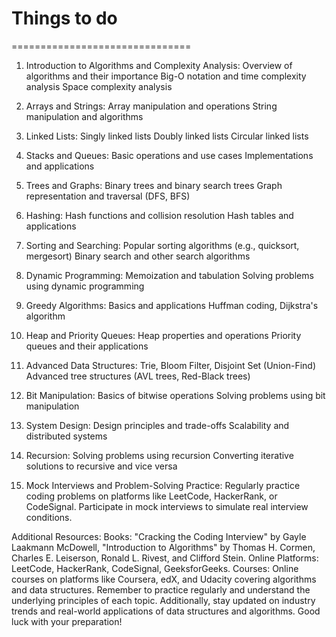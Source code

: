 # Things to do
===============================
1. Introduction to Algorithms and Complexity Analysis:
Overview of algorithms and their importance
Big-O notation and time complexity analysis
Space complexity analysis

2. Arrays and Strings:
Array manipulation and operations
String manipulation and algorithms

3. Linked Lists:
Singly linked lists
Doubly linked lists
Circular linked lists

4. Stacks and Queues:
Basic operations and use cases
Implementations and applications

5. Trees and Graphs:
Binary trees and binary search trees
Graph representation and traversal (DFS, BFS)

6. Hashing:
Hash functions and collision resolution
Hash tables and applications

7. Sorting and Searching:
Popular sorting algorithms (e.g., quicksort, mergesort)
Binary search and other search algorithms

8. Dynamic Programming:
Memoization and tabulation
Solving problems using dynamic programming

9. Greedy Algorithms:
Basics and applications
Huffman coding, Dijkstra's algorithm

10. Heap and Priority Queues:
Heap properties and operations
Priority queues and their applications

11. Advanced Data Structures:
Trie, Bloom Filter, Disjoint Set (Union-Find)
Advanced tree structures (AVL trees, Red-Black trees)

12. Bit Manipulation:
Basics of bitwise operations
Solving problems using bit manipulation

13. System Design:
Design principles and trade-offs
Scalability and distributed systems

14. Recursion:
Solving problems using recursion
Converting iterative solutions to recursive and vice versa

15. Mock Interviews and Problem-Solving Practice:
Regularly practice coding problems on platforms like LeetCode, HackerRank, or CodeSignal.
Participate in mock interviews to simulate real interview conditions.

Additional Resources:
Books: "Cracking the Coding Interview" by Gayle Laakmann McDowell, "Introduction to Algorithms" by Thomas H. Cormen, Charles E. Leiserson, Ronald L. Rivest, and Clifford Stein.
Online Platforms: LeetCode, HackerRank, CodeSignal, GeeksforGeeks.
Courses: Online courses on platforms like Coursera, edX, and Udacity covering algorithms and data structures.
Remember to practice regularly and understand the underlying principles of each topic. Additionally, stay updated on industry trends and real-world applications of data structures and algorithms. Good luck with your preparation!
